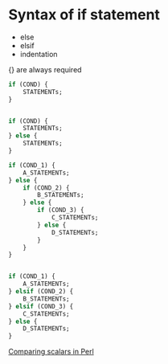 # Syntax of if statement

* else
* elsif
* indentation


{} are always required



```perl
if (COND) {
    STATEMENTs;
}


if (COND) {
    STATEMENTs;
} else {
    STATEMENTs;
}

if (COND_1) {
    A_STATEMENTs;
} else {
    if (COND_2) {
        B_STATEMENTs;
    } else {
        if (COND_3) {
            C_STATEMENTs;
        } else {
            D_STATEMENTs;
        }
    }
}


if (COND_1) {
    A_STATEMENTs;
} elsif (COND_2) {
    B_STATEMENTs;
} elsif (COND_3) {
    C_STATEMENTs;
} else {
    D_STATEMENTs;
}
```

[Comparing scalars in Perl](https://perlmaven.com/comparing-scalars-in-perl)


